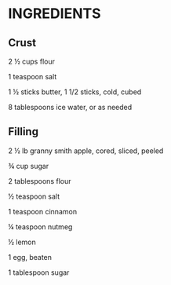 # **INGREDIENTS**
## Crust
2 ½ cups flour

1 teaspoon salt

1 ½ sticks butter, 1 1/2 sticks, cold, cubed

8 tablespoons ice water, or as needed

## Filling
2 ½ lb granny smith apple, cored, sliced, peeled

¾ cup sugar

2 tablespoons flour

½ teaspoon salt

1 teaspoon cinnamon

¼ teaspoon nutmeg

½ lemon

1 egg, beaten

1 tablespoon sugar
